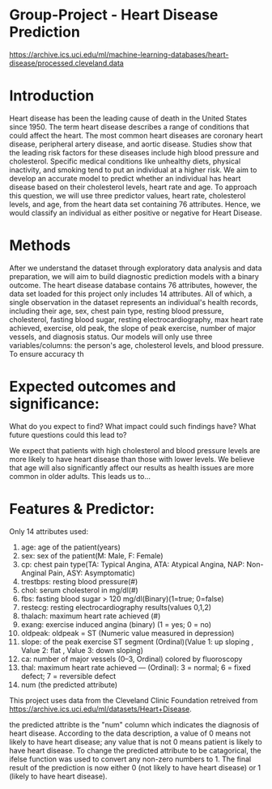 # Group-Project - Heart Disease Prediction
https://archive.ics.uci.edu/ml/machine-learning-databases/heart-disease/processed.cleveland.data 

# Introduction
Heart disease has been the leading cause of death in the United States since 1950. The term heart disease describes a range of conditions that could affect the heart. The most common heart diseases are coronary heart disease, peripheral artery disease, and aortic disease. Studies show that the leading risk factors for these diseases include high blood pressure and cholesterol. Specific medical conditions like unhealthy diets, physical inactivity, and smoking tend to put an individual at a higher risk. We aim to develop an accurate model to predict whether an individual has heart disease based on their cholesterol levels, heart rate and age. To approach this question, we will use three predictor values, heart rate, cholesterol levels, and age, from the heart data set containing 76 attributes. Hence, we would classify an individual as either positive or negative for Heart Disease.

# Methods
After we understand the dataset through exploratory data analysis and data preparation, we will aim to build diagnostic prediction models with a binary outcome. The heart disease database contains 76 attributes, however, the data set loaded for this project only includes 14 attributes. All of which, a single observation in the dataset represents an individual's health records, including their age, sex, chest pain type, resting blood pressure, cholesterol, fasting blood sugar, resting electrocardiography, max heart rate achieved, exercise, old peak, the slope of peak exercise, number of major vessels, and diagnosis status. Our models will only use three variables/columns: the person's age, cholesterol levels, and blood pressure. To ensure accuracy th

# Expected outcomes and significance:
What do you expect to find?
What impact could such findings have?
What future questions could this lead to?

We expect that patients with high cholesterol and blood pressure levels are more likely to have heart disease than those with lower levels. We believe that age will also significantly affect our results as health issues are more common in older adults. This leads us to...

# Features & Predictor:
Only 14 attributes used:
1. age: age of the patient(years)
2. sex: sex of the patient(M: Male,  F: Female)
3. cp: chest pain type(TA: Typical Angina, ATA: Atypical Angina, NAP: Non-Anginal Pain, ASY: Asymptomatic)
4. trestbps: resting blood pressure(#)
5. chol: serum cholesterol in mg/dl(#)
6. fbs: fasting blood sugar > 120 mg/dl(Binary)(1=true; 0=false)
7. restecg: resting electrocardiography results(values 0,1,2)
8. thalach: maximum heart rate achieved (#)
9. exang: exercise induced angina (binary) (1 = yes; 0 = no)
10. oldpeak: oldpeak = ST (Numeric value measured in depression)
11. slope: of the peak exercise ST segment (Ordinal)(Value 1: up sloping , Value 2: flat , Value 3: down sloping)
12. ca: number of major vessels (0–3, Ordinal) colored by fluoroscopy
13. thal: maximum heart rate achieved — (Ordinal): 3 = normal; 6 = fixed defect; 7 = reversible defect
14. num (the predicted attribute)

This project uses data from the Cleveland Clinic Foundation retreived from https://archive.ics.uci.edu/ml/datasets/Heart+Disease. 

the predicted attribte is the "num" column which indicates the diagnosis of heart disease. According to the data description, a value of 0 means not likely to have heart disease; any value that is not 0 means patient is likely to have heart disease. To change the predicted attribute to be catagorical, the ifelse function was used to convert any non-zero numbers to 1. The final result of the prediction is now either 0 (not likely to have heart disease) or 1 (likely to have heart disease). 
